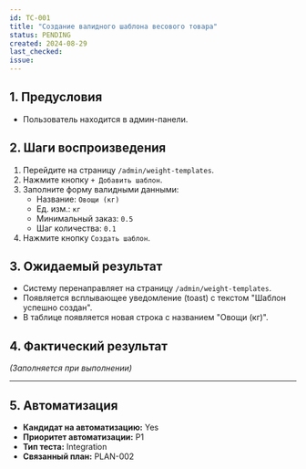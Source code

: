 ```yaml
---
id: TC-001
title: "Создание валидного шаблона весового товара"
status: PENDING
created: 2024-08-29
last_checked:
issue:
---
```


## 1. Предусловия
- Пользователь находится в админ-панели.

## 2. Шаги воспроизведения
1. Перейдите на страницу `/admin/weight-templates`.
2. Нажмите кнопку `+ Добавить шаблон`.
3. Заполните форму валидными данными:
    *   Название: `Овощи (кг)`
    *   Ед. изм.: `кг`
    *   Минимальный заказ: `0.5`
    *   Шаг количества: `0.1`
4. Нажмите кнопку `Создать шаблон`.

## 3. Ожидаемый результат
- Систему перенаправляет на страницу `/admin/weight-templates`.
- Появляется всплывающее уведомление (toast) с текстом "Шаблон успешно создан".
- В таблице появляется новая строка с названием "Овощи (кг)".

## 4. Фактический результат
*(Заполняется при выполнении)*

---

## 5. Автоматизация
- **Кандидат на автоматизацию:** Yes
- **Приоритет автоматизации:** P1
- **Тип теста:** Integration
- **Связанный план:** PLAN-002
